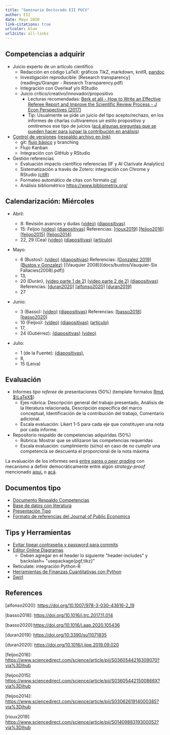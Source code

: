 ```yaml
---
title: "Seminario Doctorado EII PUCV"
author: EII
date: Mayo 2020
link-citations: true
urlcolor: blue
url2cite: all-links
---
```


## Competencias a adquirir

- Juicio experto de un artículo científico
  - Redacción en código LaTeX: gráficos TikZ, markdown, knitR, [pandoc](https://opensource.com/article/18/9/pandoc-research-paper)
  - Investigación reproducible: [Research transparency](readings/Granger - Research Transparency.pdf) 
  - Integración con Overleaf y/o RStudio
  - Juicio crítico/creativo/innovador/propositivo
    - Lecturas recomendadas: [Berk et alii - How to Write an Effective Referee Report and Improve the Scientific Review Process - J Econ Perspectives (2017)](https://www.aeaweb.org/articles?id=10.1257/jep.31.1.231)
    - Tip: Usualmente se pide un juicio del tipo acepto/rechazo, en los informes de charlas cultivaremos un estilo propositivo y omitiremos ese tipo de juicios ([acá algunas preguntas que se pueden hacer para juzgar la contribución en análisis](https://are.berkeley.edu/courses/ARE251/2004/assignments/RRGuidelines.pdf))
- [Control de versiones](https://audhalbritter.com/wp-content/uploads/2016/12/Github-%E2%80%93-R-studio-Cheat-Sheet.pdf) [(respaldo archivo en link)](GitHubRstudioConfig.pdf)
  - git: [flujo básico](https://julia.quantecon.org/more_julia/version_control.html) y branching
  - Flujo Kanban
  - Integración con GitHub y RStudio
- Gestión referencias
  - Evaluación impacto científico referencias (IF y AI Clarivate Analytics)
  - Sistematización a través de Zotero: integración con Chrome y RStudio [(citR)](https://github.com/crsh/citr)
  - Formateo automático de citas con formato [csl](https://citationstyles.org/)
  - Análisis bibliométrico https://www.bibliometrix.org/

## Calendarización: Miércoles

- Abril: 
  - 8: Revisión avances y dudas [(video)](https://drive.google.com/file/d/136Oh9IJhCsVFfJr7OWj0TDMQPlxZdSgm/view?usp=sharing) 
  [(diapositivas)](Contenidos.Rpres)
  - 15: Feijoo 
  [(video)](https://drive.google.com/file/d/1KTzkmNs9iE64mKYB-XY_pkobUvzWMWWY/view?usp=sharing)
  [(diapositivas)](docs/feijoo/Seminario_Teo_Econ_July18_Feijoo_PUCV.pptx)
  Referencias: [[rioux2019]](#rioux2019) [[feijoo2016]](#feijoo2016) [[feijoo2015]](#feijoo2015) [[feijoo2014]](#feijoo2014)
  - 22, 29 (Cea)
  [(video)](https://drive.google.com/file/d/1V6Ve-F5cdhVWcFVdfpErLfxJiqjf9wEd/view?usp=sharing)
  [(diapositivas)](docs/cea/Presentation.pdf)
  [(artículo)](docs/cea/20200429CeaMarinovic.pdf)

- Mayo: 
  - 6 (Bustos): 
  [(video)](https://drive.google.com/file/d/1d3g0JdRm9GSnqhdyz2RMExQTzKjJfZpZ/view?usp=sharing)
  [(diapositivas)](docs/bustos/SeminarioInvestigacionEntidadesProcesosNegocio.pdf)
  Referencias:
  [(Gonzalez 2019)](docs/bustos/González-Thesis(2019).pdf)
  [(Bustos y Gonzalez)](docs/bustos/BustosandGonzalez-Integration.pdf)
  [(Vauquier 2008)](docs/bustos/Vauquier-Six Fallacies(2008).pdf))
  - 13, 
  - 20 (Durán), 
  [(video parte 1 de 2)](https://drive.google.com/file/d/1N478rnDF2Qmn6ThH_hY8z4x7g7r9VXCf/view?usp=sharing)
  [(video parte 2 de 2)](https://drive.google.com/file/d/1OZl4QP7-pAD0-SYWnlwHzRjx58_pJrNM/view?usp=sharing)
  [(diapositivas)](docs/duran/DuranMayo2020.pdf)
  Referencias:
  [[duran2020]](#duran2020)
  [[alfonso2020]](#alfonso2020)
  [[duran2019]](#duran2019)
  - 27

- Junio: 
  - 3 (Basso):
  [(video)](https://drive.google.com/file/d/1ec3-172GIVEPJASw8w6avjGaK94C8p6I/view?usp=sharing)
  [(diapositivas)](docs/basso/Presentacion.pdf)
  Referencias:
  [[basso2018]](#basso2018)
  [[basso2020]](#basso2020)
  - 10 (Feijoo):
  [(video)](https://drive.google.com/file/d/11GQRStAFg3Uwm1g1trsvmft0y5xFmhRZ/view?usp=sharing)
  [(diapositivas)](docs/feijoo/Feijoo_June2020.pdf)
  [(artículo)](docs/feijoo/AmigoCeaFeijoo2020.pdf)
  - 17, 
  - 24 (Gutiérrez):
  [(diapositivas)](docs/gutierrez/Seminario_PUCV_V2.pdf)
  [(video)](https://drive.google.com/file/d/15bgaLDtIjhqz6y0Lr9HGTrgQGTbht7Gm/view?usp=sharing)

- Julio: 
  - 1 (de la Fuente):
  [(diapositivas)](docs/delafuente/PresentaciónSeminarioDoctoradoEII(delaFuente,Hanns).pdf), 
  - 8, 
  - 15 (Leiva)

## Evaluación 

- Informes _tipo referee_ de presentaciones (50%) (template formatos [Rmd](templates/Informe.Rmd), [$\LaTeX$](templates/Informe.tex))
  - Ejes rúbrica: Descripción general del trabajo presentado, Análisis de la literatura relacionada, Descripción específica del marco conceptual, Identificación de la contribución del trabajo, Comentario adicional.
  - Escala evaluación: Likert 1-5 para cada eje que constituyen una nota por cada informe.
- Repositorio respaldo de competencias adquiridas (50%)
  - Rúbrica: Mostrar que se utilizaron las competencias requeridas
  - Escala evaluación: cumplimiento (si/no) en caso de no cumplir una competencia se descuenta el proporcional de la nota máxima

La evaluación de los informes será [entre pares o _peer grading_](https://www.cs.cornell.edu/people/tj/publications/raman_joachims_14a.pdf) con mecanismo a definir democráticamente entre algún _strategy-proof_ mencionado [aqui.](https://arxiv.org/pdf/1604.03632.pdf) o [acá](https://arxiv.org/abs/1807.11657).

## Documentos tipo

- [Documento Respaldo Competencias](templates/Document.Rmd)
- [Base de datos con literatura](templates/biblio.bib)
- [Presentación Tipo](templates/Presentation.Rmd)
- [Formato de referencias del Journal of Public Economics](templates/journal-of-public-economics.csl)

## Tips y Herramientas

- [Evitar tipear contraseña y password para commits](https://bren.zendesk.com/hc/en-us/articles/360015826731-How-to-connect-RStudio-Cloud-with-Github)
- [Editor Online Diagramas](https://www.mathcha.io/)
  - Deben agregar en el header lo siguiente "header-includes" y backslash+ "usepackage{pgf,tikz}"
- Reticulate: integración Python-R  
- [Herramientas de Finanzas Cuantitativas con Python](https://www.quantopian.com/lectures)
- [Swirl](https://swirlstats.com/instructors.html)

## References

<a id='alfonso2020'></a>
[alfonso2020]: https://doi.org/10.1007/978-3-030-43616-2_19

<a id='basso2018'></a>
[basso2018]: https://doi.org/10.1016/j.trc.2017.11.014

<a id='basso2020'></a>
[basso2020]:https://doi.org/10.1016/j.aap.2020.105436

<a id='duran2019'></a>
[duran2019]: https://doi.org/10.3390/su11071835

<a id='duran2020'></a>
[duran2020]: https://doi.org/10.1016/j.ijpe.2019.09.020

<a id='feijoo2016'></a>
[feijoo2016]: https://www.sciencedirect.com/science/article/pii/S0360544216309070?via%3Dihub

<a id='feijoo2015'></a>
[feijoo2015]: https://www.sciencedirect.com/science/article/pii/S036054421500866X?via%3Dihub

<a id='feijoo2014'></a>
[feijoo2014]: https://www.sciencedirect.com/science/article/pii/S0306261914000385?via%3Dihub

<a id='rioux2019'></a>
[rioux2019]: https://www.sciencedirect.com/science/article/pii/S0140988319300052?via%3Dihub